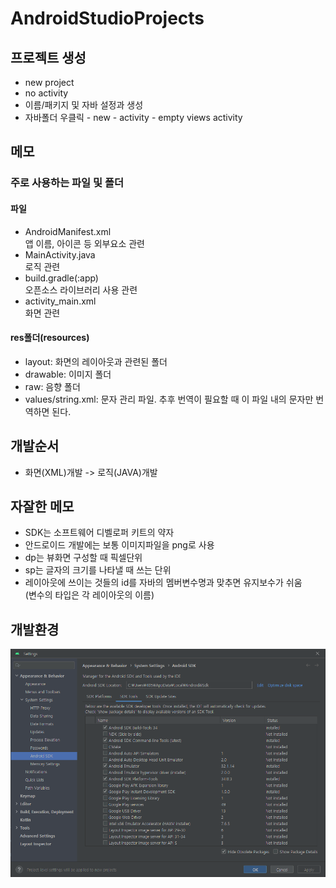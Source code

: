 # AndroidStudioProjects
## 프로젝트 생성
- new project
- no activity
- 이름/패키지 및 자바 설정과 생성
- 자바폴더 우클릭 - new - activity - empty views activity

## 메모
### 주로 사용하는 파일 및 폴더
#### 파일
- AndroidManifest.xml  
앱 이름, 아이콘 등 외부요소 관련
- MainActivity.java  
로직 관련
- build.gradle(:app)  
오픈소스 라이브러리 사용 관련
- activity_main.xml  
화면 관련
#### res폴더(resources)
- layout: 화면의 레이아웃과 관련된 폴더
- drawable: 이미지 폴더
- raw: 음향 폴더
- values/string.xml: 문자 관리 파일.
추후 번역이 필요할 때 이 파일 내의 문자만 번역하면 된다.



## 개발순서
- 화면(XML)개발 -> 로직(JAVA)개발

## 자잘한 메모
- SDK는 소프트웨어 디벨로퍼 키트의 약자
- 안드로이드 개발에는 보통 이미지파일을 png로 사용
- dp는 뷰화면 구성할 때 픽셀단위
- sp는 글자의 크기를 나타낼 때 쓰는 단위
- 레이아웃에 쓰이는 것들의 id를 자바의 멤버변수명과 맞추면 유지보수가 쉬움  
(변수의 타입은 각 레이아웃의 이름)

## 개발환경
![sdk 메니저](sdkset.png)
